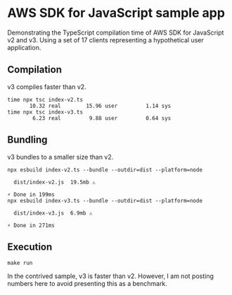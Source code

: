 # AWS SDK for JavaScript sample app

Demonstrating the TypeScript compilation time of AWS SDK for JavaScript v2 and v3.
Using a set of 17 clients representing a hypothetical user application.

## Compilation

v3 compiles faster than v2.

```
time npx tsc index-v2.ts
       10.32 real        15.96 user         1.14 sys
time npx tsc index-v3.ts
        6.23 real         9.88 user         0.64 sys
```


## Bundling

v3 bundles to a smaller size than v2.

```
npx esbuild index-v2.ts --bundle --outdir=dist --platform=node

  dist/index-v2.js  19.5mb ⚠️

⚡ Done in 199ms
npx esbuild index-v3.ts --bundle --outdir=dist --platform=node

  dist/index-v3.js  6.9mb ⚠️

⚡ Done in 271ms
```


## Execution

```
make run
```

In the contrived sample, v3 is faster than v2. However, I am not
posting numbers here to avoid presenting this as a benchmark.

